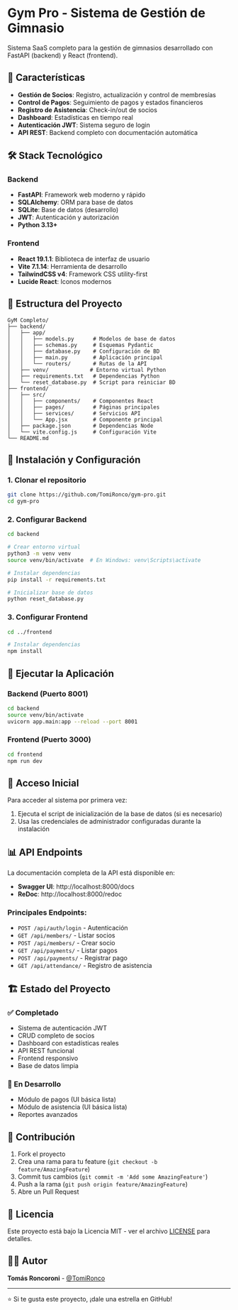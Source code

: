 # Gym Pro - Sistema de Gestión de Gimnasio

Sistema SaaS completo para la gestión de gimnasios desarrollado con FastAPI (backend) y React (frontend).

## 🚀 Características

- **Gestión de Socios**: Registro, actualización y control de membresías
- **Control de Pagos**: Seguimiento de pagos y estados financieros
- **Registro de Asistencia**: Check-in/out de socios
- **Dashboard**: Estadísticas en tiempo real
- **Autenticación JWT**: Sistema seguro de login
- **API REST**: Backend completo con documentación automática

## 🛠️ Stack Tecnológico

### Backend
- **FastAPI**: Framework web moderno y rápido
- **SQLAlchemy**: ORM para base de datos
- **SQLite**: Base de datos (desarrollo)
- **JWT**: Autenticación y autorización
- **Python 3.13+**

### Frontend
- **React 19.1.1**: Biblioteca de interfaz de usuario
- **Vite 7.1.14**: Herramienta de desarrollo
- **TailwindCSS v4**: Framework CSS utility-first
- **Lucide React**: Iconos modernos

## 📁 Estructura del Proyecto

```
GyM Completo/
├── backend/
│   ├── app/
│   │   ├── models.py      # Modelos de base de datos
│   │   ├── schemas.py     # Esquemas Pydantic
│   │   ├── database.py    # Configuración de BD
│   │   ├── main.py        # Aplicación principal
│   │   └── routers/       # Rutas de la API
│   ├── venv/             # Entorno virtual Python
│   ├── requirements.txt   # Dependencias Python
│   └── reset_database.py  # Script para reiniciar BD
├── frontend/
│   ├── src/
│   │   ├── components/    # Componentes React
│   │   ├── pages/         # Páginas principales
│   │   ├── services/      # Servicios API
│   │   └── App.jsx        # Componente principal
│   ├── package.json       # Dependencias Node
│   └── vite.config.js     # Configuración Vite
└── README.md
```

## 🔧 Instalación y Configuración

### 1. Clonar el repositorio
```bash
git clone https://github.com/TomiRonco/gym-pro.git
cd gym-pro
```

### 2. Configurar Backend
```bash
cd backend

# Crear entorno virtual
python3 -m venv venv
source venv/bin/activate  # En Windows: venv\Scripts\activate

# Instalar dependencias
pip install -r requirements.txt

# Inicializar base de datos
python reset_database.py
```

### 3. Configurar Frontend
```bash
cd ../frontend

# Instalar dependencias
npm install
```

## 🚀 Ejecutar la Aplicación

### Backend (Puerto 8001)
```bash
cd backend
source venv/bin/activate
uvicorn app.main:app --reload --port 8001
```

### Frontend (Puerto 3000)
```bash
cd frontend
npm run dev
```

## 🔐 Acceso Inicial

Para acceder al sistema por primera vez:
1. Ejecuta el script de inicialización de la base de datos (si es necesario)
2. Usa las credenciales de administrador configuradas durante la instalación

## 📊 API Endpoints

La documentación completa de la API está disponible en:
- **Swagger UI**: http://localhost:8000/docs
- **ReDoc**: http://localhost:8000/redoc

### Principales Endpoints:
- `POST /api/auth/login` - Autenticación
- `GET /api/members/` - Listar socios
- `POST /api/members/` - Crear socio
- `GET /api/payments/` - Listar pagos
- `POST /api/payments/` - Registrar pago
- `GET /api/attendance/` - Registro de asistencia

## 🏗️ Estado del Proyecto

### ✅ Completado
- Sistema de autenticación JWT
- CRUD completo de socios
- Dashboard con estadísticas reales
- API REST funcional
- Frontend responsivo
- Base de datos limpia

### 🚧 En Desarrollo
- Módulo de pagos (UI básica lista)
- Módulo de asistencia (UI básica lista)
- Reportes avanzados

## 🤝 Contribución

1. Fork el proyecto
2. Crea una rama para tu feature (`git checkout -b feature/AmazingFeature`)
3. Commit tus cambios (`git commit -m 'Add some AmazingFeature'`)
4. Push a la rama (`git push origin feature/AmazingFeature`)
5. Abre un Pull Request

## 📝 Licencia

Este proyecto está bajo la Licencia MIT - ver el archivo [LICENSE](LICENSE) para detalles.

## 👨‍💻 Autor

**Tomás Roncoroni** - [@TomiRonco](https://github.com/TomiRonco)

---

⭐ Si te gusta este proyecto, ¡dale una estrella en GitHub!